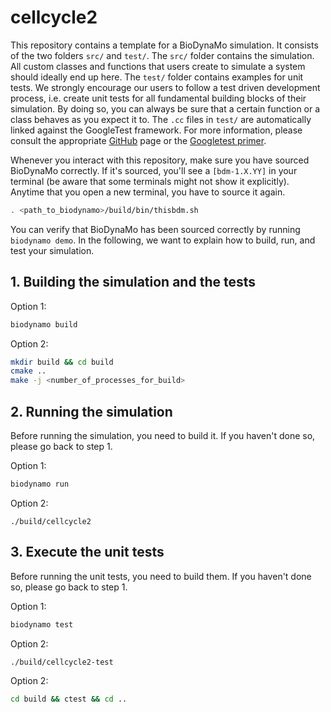 # cellcycle2

This repository contains a template for a BioDynaMo simulation. It consists of 
the two folders `src/` and `test/`. The `src/` folder contains the simulation. 
All custom classes and functions that users create to simulate a system 
should ideally end up here. The `test/` folder contains examples for unit tests.
We strongly encourage our users to follow a test driven development process, 
i.e. create unit tests for all fundamental building blocks of their simulation.
By doing so, you can always be sure that a certain function or a class behaves 
as you expect it to. The `.cc` files in `test/` are automatically linked against 
the GoogleTest framework. For more information, please consult the appropriate
[GitHub](https://github.com/google/googletest) page or the 
[Googletest primer](https://google.github.io/googletest/primer.html).

Whenever you interact with this repository, make sure you have sourced BioDynaMo
correctly. If it's sourced, you'll see a `[bdm-1.X.YY]` in your terminal 
(be aware that some terminals might not show it explicitly). 
Anytime that you open a new terminal, you have to source it again. 
```bash
. <path_to_biodynamo>/build/bin/thisbdm.sh
```

You can verify that BioDynaMo has been sourced correctly by running 
`biodynamo demo`. In the following, we want to explain how to build, run, and 
test your simulation.

## 1. Building the simulation and the tests

Option 1:
```bash
biodynamo build
```

Option 2:
```bash
mkdir build && cd build
cmake ..
make -j <number_of_processes_for_build>
```

## 2. Running the simulation

Before running the simulation, you need to build it. If you haven't done so, 
please go back to step 1.

Option 1:
```bash
biodynamo run
```

Option 2:
```
./build/cellcycle2
```

## 3. Execute the unit tests

Before running the unit tests, you need to build them. If you haven't done so, 
please go back to step 1.

Option 1:
```bash
biodynamo test
```

Option 2:
```bash
./build/cellcycle2-test
```

Option 2:
```bash
cd build && ctest && cd ..
```